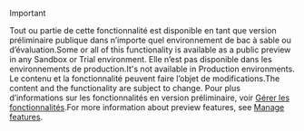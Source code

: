 > [!IMPORTANT]
> <span data-ttu-id="9b98e-101">Tout ou partie de cette fonctionnalité est disponible en tant que version préliminaire publique dans n’importe quel environnement de bac à sable ou d’évaluation.</span><span class="sxs-lookup"><span data-stu-id="9b98e-101">Some or all of this functionality is available as a public preview in any Sandbox or Trial environment.</span></span> <span data-ttu-id="9b98e-102">Elle n’est pas disponible dans les environnements de production.</span><span class="sxs-lookup"><span data-stu-id="9b98e-102">It's not available in Production environments.</span></span> <span data-ttu-id="9b98e-103">Le contenu et la fonctionnalité peuvent faire l’objet de modifications.</span><span class="sxs-lookup"><span data-stu-id="9b98e-103">The content and the functionality are subject to change.</span></span> <span data-ttu-id="9b98e-104">Pour plus d’informations sur les fonctionnalités en version préliminaire, voir [Gérer les fonctionnalités](../hr-admin-manage-features.md).</span><span class="sxs-lookup"><span data-stu-id="9b98e-104">For more information about preview features, see [Manage features](../hr-admin-manage-features.md).</span></span>